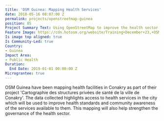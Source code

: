```yaml
---
title: 'OSM Guinea: Mapping Health Services'
date: 2018-05-16 08:07:00 Z
permalink: projects/openstreetmap-guinea
position: 85
Project Summary Text: Using OpenStreetMap to improve the health sector in Conakry
Feature Image: https://cdn.hotosm.org/website/Training+December+23,+OSM+Guinea,+Nethope+2017.jpg
Is image top aligned: true
Is Community-Led: true
Country:
- Guinea
Impact Area:
- Public Health
Duration:
  End Date: 2019-01-01 00:00:00 Z
Micrograntee: true
---
```


OSM Guinea have been mapping health facilities in Conakry as part of their project 'Cartographie des structures privées de santé de la ville de Conakry'. The data collected highlights access to health services in the city which will be used to improve health standards and community awareness of the services available to them. This mapping will also help strengthen the governance of the health sector.
